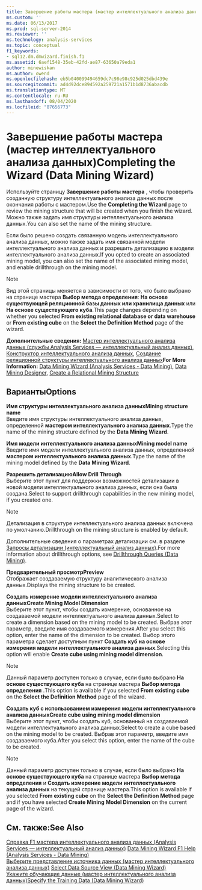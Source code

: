 ```yaml
---
title: Завершение работы мастера (мастер интеллектуального анализа данных) | Документация Майкрософт
ms.custom: ''
ms.date: 06/13/2017
ms.prod: sql-server-2014
ms.reviewer: ''
ms.technology: analysis-services
ms.topic: conceptual
f1_keywords:
- sql12.dm.dmwizard.finish.f1
ms.assetid: 6aef1548-35eb-42fd-ae87-63650a79eda1
author: minewiskan
ms.author: owend
ms.openlocfilehash: eb5b040099494659dc7c98e98c925d025dbd439e
ms.sourcegitcommit: ad4d92dce894592a259721a1571b1d8736abacdb
ms.translationtype: MT
ms.contentlocale: ru-RU
ms.lasthandoff: 08/04/2020
ms.locfileid: "87656773"
---
```

# <a name="completing-the-wizard-data-mining-wizard"></a><span data-ttu-id="56786-102">Завершение работы мастера (мастер интеллектуального анализа данных)</span><span class="sxs-lookup"><span data-stu-id="56786-102">Completing the Wizard (Data Mining Wizard)</span></span>
  <span data-ttu-id="56786-103">Используйте страницу **Завершение работы мастера** , чтобы проверить созданную структуру интеллектуального анализа данных после окончания работы с мастером.</span><span class="sxs-lookup"><span data-stu-id="56786-103">Use the **Completing the Wizard** page to review the mining structure that will be created when you finish the wizard.</span></span> <span data-ttu-id="56786-104">Можно также задать имя структуры интеллектуального анализа данных.</span><span class="sxs-lookup"><span data-stu-id="56786-104">You can also set the name of the mining structure.</span></span>  
  
 <span data-ttu-id="56786-105">Если было решено создать связанную модель интеллектуального анализа данных, можно также задать имя связанной модели интеллектуального анализа данных и разрешить детализацию в модели интеллектуального анализа данных.</span><span class="sxs-lookup"><span data-stu-id="56786-105">If you opted to create an associated mining model, you can also set the name of the associated mining model, and enable drillthrough on the mining model.</span></span>  
  
> [!NOTE]  
>  <span data-ttu-id="56786-106">Вид этой страницы меняется в зависимости от того, что было выбрано на странице мастера **Выбор метода определения**: **На основе существующей реляционной базы данных или хранилища данных** или **На основе существующего куба**.</span><span class="sxs-lookup"><span data-stu-id="56786-106">This page changes depending on whether you selected **From existing relational database or data warehouse** or **From existing cube** on the **Select the Definition Method** page of the wizard.</span></span>  
  
 <span data-ttu-id="56786-107">**Дополнительные сведения:** [Мастер интеллектуального анализа данных (службы Analysis Services — интеллектуальный анализ данных)](data-mining/data-mining-wizard-analysis-services-data-mining.md), [Конструктор интеллектуального анализа данных](data-mining/data-mining-designer.md), [Создание реляционной структуры интеллектуального анализа данных](data-mining/create-a-relational-mining-structure.md)</span><span class="sxs-lookup"><span data-stu-id="56786-107">**For More Information:** [Data Mining Wizard &#40;Analysis Services - Data Mining&#41;](data-mining/data-mining-wizard-analysis-services-data-mining.md), [Data Mining Designer](data-mining/data-mining-designer.md), [Create a Relational Mining Structure](data-mining/create-a-relational-mining-structure.md)</span></span>  
  
## <a name="options"></a><span data-ttu-id="56786-108">Варианты</span><span class="sxs-lookup"><span data-stu-id="56786-108">Options</span></span>  
 <span data-ttu-id="56786-109">**Имя структуры интеллектуального анализа данных**</span><span class="sxs-lookup"><span data-stu-id="56786-109">**Mining structure name**</span></span>  
 <span data-ttu-id="56786-110">Введите имя структуры интеллектуального анализа данных, определенной **мастером интеллектуального анализа данных**.</span><span class="sxs-lookup"><span data-stu-id="56786-110">Type the name of the mining structure defined by the **Data Mining Wizard**.</span></span>  
  
 <span data-ttu-id="56786-111">**Имя модели интеллектуального анализа данных**</span><span class="sxs-lookup"><span data-stu-id="56786-111">**Mining model name**</span></span>  
 <span data-ttu-id="56786-112">Введите имя модели интеллектуального анализа данных, определенной **мастером интеллектуального анализа данных**.</span><span class="sxs-lookup"><span data-stu-id="56786-112">Type the name of the mining model defined by the **Data Mining Wizard**.</span></span>  
  
 <span data-ttu-id="56786-113">**Разрешить детализацию**</span><span class="sxs-lookup"><span data-stu-id="56786-113">**Allow Drill Through**</span></span>  
 <span data-ttu-id="56786-114">Выберите этот пункт для поддержки возможностей детализации в новой модели интеллектуального анализа данных, если она была создана.</span><span class="sxs-lookup"><span data-stu-id="56786-114">Select to support drillthrough capabilities in the new mining model, if you created one.</span></span>  
  
> [!NOTE]  
>  <span data-ttu-id="56786-115">Детализация в структуре интеллектуального анализа данных включена по умолчанию.</span><span class="sxs-lookup"><span data-stu-id="56786-115">Drillthrough on the mining structure is enabled by default.</span></span>  
  
 <span data-ttu-id="56786-116">Дополнительные сведения о параметрах детализации см. в разделе [Запросы детализации (интеллектуальный анализ данных)](data-mining/drillthrough-queries-data-mining.md).</span><span class="sxs-lookup"><span data-stu-id="56786-116">For more information about drillthrough options, see [Drillthrough Queries &#40;Data Mining&#41;](data-mining/drillthrough-queries-data-mining.md).</span></span>  
  
 <span data-ttu-id="56786-117">**Предварительный просмотр**</span><span class="sxs-lookup"><span data-stu-id="56786-117">**Preview**</span></span>  
 <span data-ttu-id="56786-118">Отображает создаваемую структуру аналитического анализа данных.</span><span class="sxs-lookup"><span data-stu-id="56786-118">Displays the mining structure to be created.</span></span>  
  
 <span data-ttu-id="56786-119">**Создать измерение модели интеллектуального анализа данных**</span><span class="sxs-lookup"><span data-stu-id="56786-119">**Create Mining Model Dimension**</span></span>  
 <span data-ttu-id="56786-120">Выберите этот пункт, чтобы создать измерение, основанное на создаваемой модели интеллектуального анализа данных.</span><span class="sxs-lookup"><span data-stu-id="56786-120">Select to create a dimension based on the mining model to be created.</span></span> <span data-ttu-id="56786-121">Выбрав этот параметр, введите имя создаваемого измерения.</span><span class="sxs-lookup"><span data-stu-id="56786-121">After you select this option, enter the name of the dimension to be created.</span></span> <span data-ttu-id="56786-122">Выбор этого параметра сделает доступным пункт **Создать куб на основе измерения модели интеллектуального анализа данных**.</span><span class="sxs-lookup"><span data-stu-id="56786-122">Selecting this option will enable **Create cube using mining model dimension**.</span></span>  
  
> [!NOTE]  
>  <span data-ttu-id="56786-123">Данный параметр доступен только в случае, если было выбрано **На основе существующего куба** на странице мастера **Выбор метода определения** .</span><span class="sxs-lookup"><span data-stu-id="56786-123">This option is available if you selected **From existing cube** on the **Select the Definition Method** page of the wizard.</span></span>  
  
 <span data-ttu-id="56786-124">**Создать куб с использованием измерения модели интеллектуального анализа данных**</span><span class="sxs-lookup"><span data-stu-id="56786-124">**Create cube using mining model dimension**</span></span>  
 <span data-ttu-id="56786-125">Выберите этот пункт, чтобы создать куб, основанный на создаваемой модели интеллектуального анализа данных.</span><span class="sxs-lookup"><span data-stu-id="56786-125">Select to create a cube based on the mining model to be created.</span></span> <span data-ttu-id="56786-126">Выбрав этот параметр, введите имя создаваемого куба.</span><span class="sxs-lookup"><span data-stu-id="56786-126">After you select this option, enter the name of the cube to be created.</span></span>  
  
> [!NOTE]  
>  <span data-ttu-id="56786-127">Данный параметр доступен только в случае, если было выбрано **На основе существующего куба** на странице мастера **Выбор метода определения** и **Создать измерение модели интеллектуального анализа данных** на текущей странице мастера.</span><span class="sxs-lookup"><span data-stu-id="56786-127">This option is available if you selected **From existing cube** on the **Select the Definition Method** page and if you have selected **Create Mining Model Dimension** on the current page of the wizard.</span></span>  
  
## <a name="see-also"></a><span data-ttu-id="56786-128">См. также:</span><span class="sxs-lookup"><span data-stu-id="56786-128">See Also</span></span>  
 <span data-ttu-id="56786-129">[Справка F1 мастера интеллектуального анализа данных &#40;Analysis Services — интеллектуальный анализ данных&#41;](data-mining-wizard-f1-help-analysis-services-data-mining.md) </span><span class="sxs-lookup"><span data-stu-id="56786-129">[Data Mining Wizard F1 Help &#40;Analysis Services - Data Mining&#41;](data-mining-wizard-f1-help-analysis-services-data-mining.md) </span></span>  
 <span data-ttu-id="56786-130">[Выберите представление источника данных &#40;мастер интеллектуального анализа данных&#41;](select-data-source-view-data-mining-wizard.md) </span><span class="sxs-lookup"><span data-stu-id="56786-130">[Select Data Source View &#40;Data Mining Wizard&#41;](select-data-source-view-data-mining-wizard.md) </span></span>  
 [<span data-ttu-id="56786-131">Укажите обучающие данные &#40;мастер интеллектуального анализа данных&#41;</span><span class="sxs-lookup"><span data-stu-id="56786-131">Specify the Training Data &#40;Data Mining Wizard&#41;</span></span>](specify-the-training-data-data-mining-wizard.md)  
  
  
